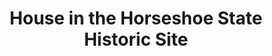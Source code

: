 ---
layout: repo
title: "House in the Horseshoe State Historic Site"
id: 5577
permalink: repos/5577/
---